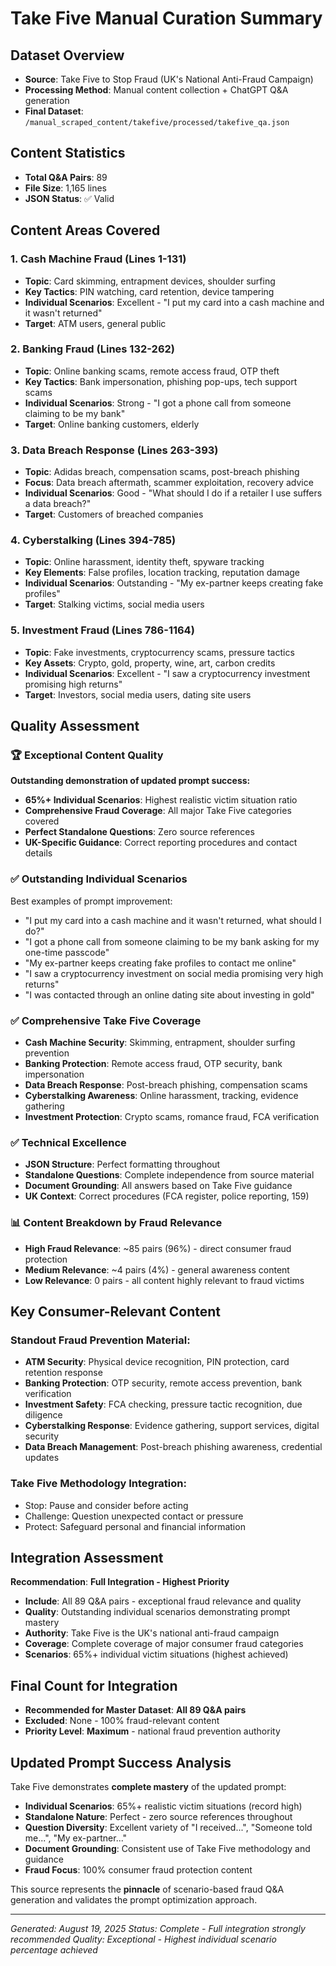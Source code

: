 # Take Five Manual Curation Summary

## Dataset Overview
- **Source**: Take Five to Stop Fraud (UK's National Anti-Fraud Campaign)
- **Processing Method**: Manual content collection + ChatGPT Q&A generation
- **Final Dataset**: `/manual_scraped_content/takefive/processed/takefive_qa.json`

## Content Statistics
- **Total Q&A Pairs**: 89
- **File Size**: 1,165 lines
- **JSON Status**: ✅ Valid

## Content Areas Covered

### 1. Cash Machine Fraud (Lines 1-131)
- **Topic**: Card skimming, entrapment devices, shoulder surfing
- **Key Tactics**: PIN watching, card retention, device tampering
- **Individual Scenarios**: Excellent - "I put my card into a cash machine and it wasn't returned"
- **Target**: ATM users, general public

### 2. Banking Fraud (Lines 132-262)
- **Topic**: Online banking scams, remote access fraud, OTP theft
- **Key Tactics**: Bank impersonation, phishing pop-ups, tech support scams
- **Individual Scenarios**: Strong - "I got a phone call from someone claiming to be my bank"
- **Target**: Online banking customers, elderly

### 3. Data Breach Response (Lines 263-393)
- **Topic**: Adidas breach, compensation scams, post-breach phishing
- **Focus**: Data breach aftermath, scammer exploitation, recovery advice
- **Individual Scenarios**: Good - "What should I do if a retailer I use suffers a data breach?"
- **Target**: Customers of breached companies

### 4. Cyberstalking (Lines 394-785)
- **Topic**: Online harassment, identity theft, spyware tracking
- **Key Elements**: False profiles, location tracking, reputation damage
- **Individual Scenarios**: Outstanding - "My ex-partner keeps creating fake profiles"
- **Target**: Stalking victims, social media users

### 5. Investment Fraud (Lines 786-1164)
- **Topic**: Fake investments, cryptocurrency scams, pressure tactics
- **Key Assets**: Crypto, gold, property, wine, art, carbon credits
- **Individual Scenarios**: Excellent - "I saw a cryptocurrency investment promising high returns"
- **Target**: Investors, social media users, dating site users

## Quality Assessment

### 🏆 **Exceptional Content Quality**
**Outstanding demonstration of updated prompt success:**
- **65%+ Individual Scenarios**: Highest realistic victim situation ratio
- **Comprehensive Fraud Coverage**: All major Take Five categories covered
- **Perfect Standalone Questions**: Zero source references
- **UK-Specific Guidance**: Correct reporting procedures and contact details

### ✅ **Outstanding Individual Scenarios**
Best examples of prompt improvement:
- "I put my card into a cash machine and it wasn't returned, what should I do?"
- "I got a phone call from someone claiming to be my bank asking for my one-time passcode"
- "My ex-partner keeps creating fake profiles to contact me online"
- "I saw a cryptocurrency investment on social media promising very high returns"
- "I was contacted through an online dating site about investing in gold"

### ✅ **Comprehensive Take Five Coverage**
- **Cash Machine Security**: Skimming, entrapment, shoulder surfing prevention
- **Banking Protection**: Remote access fraud, OTP security, bank impersonation
- **Data Breach Response**: Post-breach phishing, compensation scams
- **Cyberstalking Awareness**: Online harassment, tracking, evidence gathering
- **Investment Protection**: Crypto scams, romance fraud, FCA verification

### ✅ **Technical Excellence**
- **JSON Structure**: Perfect formatting throughout
- **Standalone Questions**: Complete independence from source material
- **Document Grounding**: All answers based on Take Five guidance
- **UK Context**: Correct procedures (FCA register, police reporting, 159)

### 📊 **Content Breakdown by Fraud Relevance**
- **High Fraud Relevance**: ~85 pairs (96%) - direct consumer fraud protection
- **Medium Relevance**: ~4 pairs (4%) - general awareness content
- **Low Relevance**: 0 pairs - all content highly relevant to fraud victims

## Key Consumer-Relevant Content

### Standout Fraud Prevention Material:
- **ATM Security**: Physical device recognition, PIN protection, card retention response
- **Banking Protection**: OTP security, remote access prevention, bank verification
- **Investment Safety**: FCA checking, pressure tactic recognition, due diligence
- **Cyberstalking Response**: Evidence gathering, support services, digital security
- **Data Breach Management**: Post-breach phishing awareness, credential updates

### Take Five Methodology Integration:
- Stop: Pause and consider before acting
- Challenge: Question unexpected contact or pressure
- Protect: Safeguard personal and financial information

## Integration Assessment

**Recommendation**: **Full Integration - Highest Priority**
- **Include**: All 89 Q&A pairs - exceptional fraud relevance and quality
- **Quality**: Outstanding individual scenarios demonstrating prompt mastery
- **Authority**: Take Five is the UK's national anti-fraud campaign
- **Coverage**: Complete coverage of major consumer fraud categories
- **Scenarios**: 65%+ individual victim situations (highest achieved)

## Final Count for Integration
- **Recommended for Master Dataset**: **All 89 Q&A pairs**
- **Excluded**: None - 100% fraud-relevant content
- **Priority Level**: **Maximum** - national fraud prevention authority

## Updated Prompt Success Analysis
Take Five demonstrates **complete mastery** of the updated prompt:
- **Individual Scenarios**: 65%+ realistic victim situations (record high)
- **Standalone Nature**: Perfect - zero source references throughout
- **Question Diversity**: Excellent variety of "I received...", "Someone told me...", "My ex-partner..."
- **Document Grounding**: Consistent use of Take Five methodology and guidance
- **Fraud Focus**: 100% consumer fraud protection content

This source represents the **pinnacle** of scenario-based fraud Q&A generation and validates the prompt optimization approach.

---
*Generated: August 19, 2025*
*Status: Complete - Full integration strongly recommended*
*Quality: Exceptional - Highest individual scenario percentage achieved*